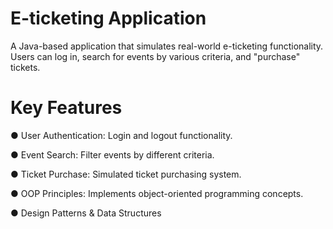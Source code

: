 # E-ticketing Application

A Java-based application that simulates real-world e-ticketing functionality. Users can log in, search for events by various criteria, and "purchase" tickets.

# Key Features

  ● User Authentication: Login and logout functionality.

  ● Event Search: Filter events by different criteria.

  ● Ticket Purchase: Simulated ticket purchasing system.

  ● OOP Principles: Implements object-oriented programming concepts.

  ● Design Patterns & Data Structures
